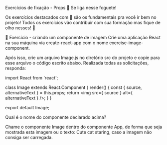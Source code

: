 Exercícios de fixação - Props
🚀 Se liga nesse foguete!

Os exercícios destacados com 🚀 são os fundamentais pra você ir bem no projeto! Todos os exercícios vão contribuir com sua formação mas fique de olho nesses! 👀

🚀 Exercício - criando um componente de imagem
Crie uma aplicação React na sua máquina via create-react-app com o nome exercise-image-component.

Após isso, crie um arquivo Image.js no diretório src do projeto e copie para esse arquivo o código escrito abaixo. Realizada todas as solicitações, responda:

import React from 'react';

class Image extends React.Component {
  render() {
    const { source, alternativeText } = this.props;
    return <img src={ source } alt={ alternativeText } />;
  }
}

export default Image;

Qual é o nome do componente declarado acima?

Chame o componente Image dentro do componente App, de forma que seja mostrada esta imagem ou o texto: Cute cat staring, caso a imagem não consiga ser carregada.